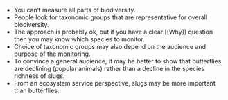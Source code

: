 - You can‘t measure all parts of biodiversity.
- People look for taxonomic groups that are representative for overall biodiversity.
- The approach is probably ok, but if you have a clear [[Why]] question then you may know which species to monitor.
- Choice of taxonomic groups may also depend on the audience and purpose of the monitoring.
- To convince a general audience, it may be better to show that butterflies are declining (popular animals) rather than a decline in the species richness of slugs.
- From an ecosystem service perspective, slugs may be more important than butterflies.